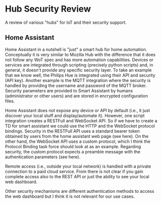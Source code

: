 # Hub Security Review
A review of various "hubs" for IoT and their security support.

## Home Assistant
Home Assistant in a nutshell is "just" a smart hub for home automation. Conceptually it is very similar to Mozilla Hub with the difference that it does not follow any WoT spec and has more automation capabilities. Devices or services are integrated through scripting (precisely python scripts) and, in general, it doesn't provide any specific security layer. To take an example that we know well, the Philips Hue is integrated using their API and security (API key). Another example is the MQTT integration where the security is handled by providing the username and password of the MQTT broker. Security parameters are provided to Smart Assistant by humans (administrator or other users) and are stored in encrypted configuration files.

Home Assistant does not expose any device or API by default (i.e., it just discover your local stuff and display/automate it). However, one script integration creates a RESTFull and WebSocket API. So if we have to create a TD for smart assistant we could use the HTTP and the WebSocket protocol bindings.
Security in the RESTFull API uses a standard bearer token obtained by users from the home assistant web page (see here). On the other hand, the WebSocket API uses a custom protocol, which I think the Protocol Binding task force should look at as an example. Regarding security, the custom protocol expects a preamble message with the authentication parameters (see here).

Remote access (i.e., outside your local network) is handled with a private connection to a paid cloud service. From there is not clear if you gain complete access also to the REST API or just the ability to see your local web dashboard.

Other security mechanisms are different authentication methods to access the web dashboard but I think it is not relevant for our use cases.
